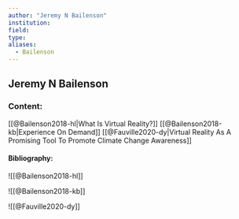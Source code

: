 ```yaml
---
author: "Jeremy N Bailenson"
institution:
field:
type:
aliases:
  - Bailenson
---
```


## Jeremy N Bailenson

### Content:
[[@Bailenson2018-hl|What Is Virtual Reality?]]
[[@Bailenson2018-kb|Experience On Demand]]
[[@Fauville2020-dy|Virtual Reality As A Promising Tool To Promote Climate Change Awareness]]

#### Bibliography:

![[@Bailenson2018-hl]]

![[@Bailenson2018-kb]]

![[@Fauville2020-dy]]